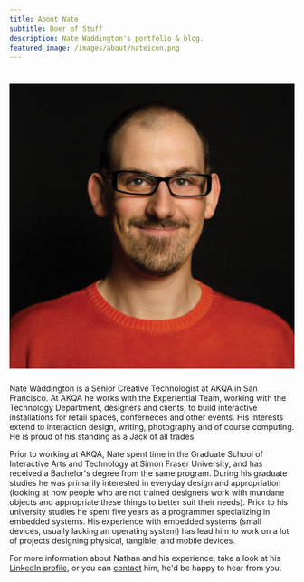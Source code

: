 ```yaml
---
title: About Nate
subtitle: Doer of Stuff
description: Nate Waddington's portfolio & blog.
featured_image: /images/about/nateicon.png
---
```


# ![](/images/about/nateicon.png)

Nate Waddington is a Senior Creative Technologist at AKQA in San Francisco. At AKQA he works with the Experiential Team, working with the Technology Department, designers and clients, to build interactive installations for retail spaces, conferneces and other events. His interests extend to interaction design, writing, photography and of course computing. He is proud of his standing as a Jack of all trades.

Prior to working at AKQA, Nate spent time in the Graduate School of Interactive Arts and Technology at Simon Fraser University, and has received a Bachelor's degree from the same program. During his graduate studies he was primarily interested in everyday design and appropriation (looking at how people who are not trained designers work with mundane objects and appropriate these things to better suit their needs). Prior to his university studies he spent five years as a programmer specializing in embedded systems. His experience with embedded systems (small devices, usually lacking an operating system) has lead him to work on a lot of projects designing physical, tangible, and mobile devices.

For more information about Nathan and his experience, take a look at his [LinkedIn profile](https://www.linkedin.com/in/nate-double-u/), or you can [contact](/contact/) him, he'd be happy to hear from you.
